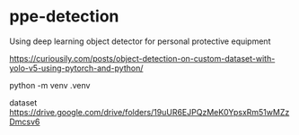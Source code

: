 # ppe-detection
Using deep learning object detector for personal protective equipment

https://curiousily.com/posts/object-detection-on-custom-dataset-with-yolo-v5-using-pytorch-and-python/

python -m venv .venv

dataset https://drive.google.com/drive/folders/19uUR6EJPQzMeK0YpsxRm51wMZzDmcsv6